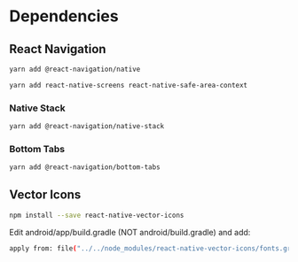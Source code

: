 # Dependencies

## React Navigation

```bash
yarn add @react-navigation/native
```

```bash
yarn add react-native-screens react-native-safe-area-context
```

### Native Stack

```bash
yarn add @react-navigation/native-stack
```

### Bottom Tabs

```bash
yarn add @react-navigation/bottom-tabs
```

## Vector Icons

```bash
npm install --save react-native-vector-icons
```

Edit android/app/build.gradle (NOT android/build.gradle) and add:

```bash
apply from: file("../../node_modules/react-native-vector-icons/fonts.gradle")
```
